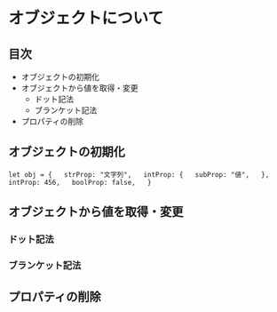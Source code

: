 # オブジェクトについて

## 目次
- オブジェクトの初期化
- オブジェクトから値を取得・変更
  - ドット記法
  - ブランケット記法
- プロパティの削除

## オブジェクトの初期化
`
let obj = {  
    strProp: "文字列",  
    intProp: {  
        subProp: "値",  
    },  
    intProp: 456,  
    boolProp: false,  
}
`



## オブジェクトから値を取得・変更
### ドット記法
### ブランケット記法
## プロパティの削除
